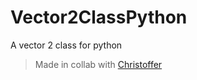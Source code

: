 # Vector2ClassPython
A vector 2 class for python

> Made in collab with [Christoffer](https://github.com/KneeCapStealer)
